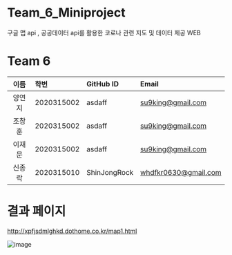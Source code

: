 # Team_6_Miniproject
구글 맵 api , 공공데이터 api를 활용한 코로나 관련 지도 및 데이터 제공 WEB


# Team 6 

| 이름 | 학번 | GitHub ID | Email |
|:---:|:---|:---|:---|
| 양연지| 2020315002 | asdaff | su9king@gmail.com |
| 조창훈| 2020315002 | asdaff | su9king@gmail.com |
| 이재문| 2020315002 | asdaff | su9king@gmail.com |
| 신종락| 2020315010 | ShinJongRock | whdfkr0630@gmail.com

# 결과 페이지

http://xpfjsdmlghkd.dothome.co.kr/map1.html

![image](https://user-images.githubusercontent.com/75960352/192227276-677fa57a-2455-4af8-8f1c-fe0847143b84.png)
